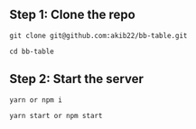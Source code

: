 ## Step 1: Clone the repo
```
git clone git@github.com:akib22/bb-table.git

cd bb-table
```
## Step 2: Start the server
```
yarn or npm i 

yarn start or npm start